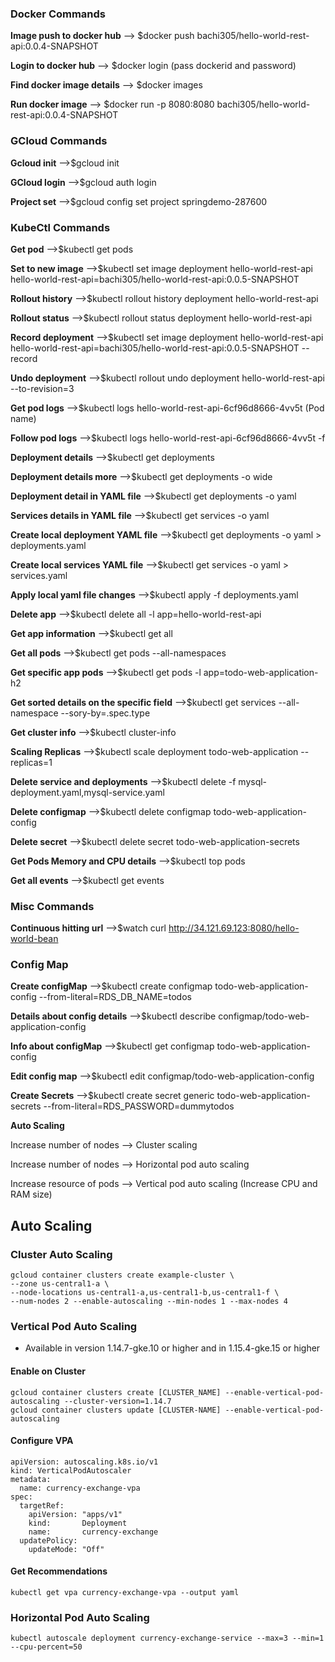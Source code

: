 ### Docker Commands

**Image push to docker hub** --> $docker push bachi305/hello-world-rest-api:0.0.4-SNAPSHOT

**Login to docker hub** --> $docker login  (pass dockerid and password)

**Find docker image details** --> $docker images

**Run docker image** --> $docker run -p 8080:8080 bachi305/hello-world-rest-api:0.0.4-SNAPSHOT

### GCloud Commands

**Gcloud init** -->$gcloud init

**GCloud login** -->$gcloud auth login

**Project set** -->$gcloud config set project springdemo-287600

### KubeCtl Commands
**Get pod** -->$kubectl get pods

**Set to new image** -->$kubectl set image deployment hello-world-rest-api hello-world-rest-api=bachi305/hello-world-rest-api:0.0.5-SNAPSHOT

**Rollout history** -->$kubectl rollout history deployment hello-world-rest-api

**Rollout status** -->$kubectl rollout status deployment hello-world-rest-api

**Record deployment** -->$kubectl set image deployment hello-world-rest-api hello-world-rest-api=bachi305/hello-world-rest-api:0.0.5-SNAPSHOT --record

**Undo deployment** -->$kubectl rollout undo deployment hello-world-rest-api --to-revision=3

**Get pod logs** -->$kubectl logs hello-world-rest-api-6cf96d8666-4vv5t (Pod name)

**Follow pod logs** -->$kubectl logs hello-world-rest-api-6cf96d8666-4vv5t -f

**Deployment details** -->$kubectl get deployments

**Deployment details more** -->$kubectl get deployments -o wide

**Deployment detail in YAML file** -->$kubectl get deployments -o yaml

**Services details in YAML file** -->$kubectl get services -o yaml

**Create local deployment YAML file** -->$kubectl get deployments -o yaml > deployments.yaml

**Create local services YAML file** -->$kubectl get services -o yaml > services.yaml

**Apply local yaml file changes** -->$kubectl apply -f deployments.yaml

**Delete app** -->$kubectl delete all -l app=hello-world-rest-api

**Get app information** -->$kubectl get all

**Get all pods** -->$kubectl get pods --all-namespaces

**Get specific app pods** -->$kubectl get pods -l app=todo-web-application-h2

**Get sorted details on the specific field** -->$kubectl get services --all-namespace --sory-by=.spec.type

**Get cluster info** -->$kubectl cluster-info

**Scaling Replicas** -->$kubectl scale deployment todo-web-application --replicas=1

**Delete service and deployments** -->$kubectl delete -f mysql-deployment.yaml,mysql-service.yaml

**Delete configmap** -->$kubectl delete configmap todo-web-application-config

**Delete secret** -->$kubectl delete secret todo-web-application-secrets

**Get Pods Memory and CPU details** -->$kubectl top pods

**Get all events** -->$kubectl get events

### Misc Commands

**Continuous hitting url** -->$watch curl http://34.121.69.123:8080/hello-world-bean

### Config Map
**Create configMap** -->$kubectl create configmap todo-web-application-config --from-literal=RDS_DB_NAME=todos

**Details about config details** -->$kubectl describe configmap/todo-web-application-config

**Info about configMap** -->$kubectl get configmap todo-web-application-config

**Edit config map** -->$kubectl edit configmap/todo-web-application-config

**Create Secrets** -->$kubectl create secret generic todo-web-application-secrets --from-literal=RDS_PASSWORD=dummytodos

**Auto Scaling** 

Increase number of nodes --> Cluster scaling

Increase number of nodes --> Horizontal pod auto scaling

Increase resource of pods --> Vertical pod auto scaling (Increase CPU and RAM size)

## Auto Scaling

### Cluster Auto Scaling

```
gcloud container clusters create example-cluster \
--zone us-central1-a \
--node-locations us-central1-a,us-central1-b,us-central1-f \
--num-nodes 2 --enable-autoscaling --min-nodes 1 --max-nodes 4
```
### Vertical Pod Auto Scaling
- Available in version 1.14.7-gke.10 or higher and in 1.15.4-gke.15 or higher

#### Enable on Cluster

```
gcloud container clusters create [CLUSTER_NAME] --enable-vertical-pod-autoscaling --cluster-version=1.14.7
gcloud container clusters update [CLUSTER-NAME] --enable-vertical-pod-autoscaling
```

#### Configure VPA

```
apiVersion: autoscaling.k8s.io/v1
kind: VerticalPodAutoscaler
metadata:
  name: currency-exchange-vpa
spec:
  targetRef:
    apiVersion: "apps/v1"
    kind:       Deployment
    name:       currency-exchange
  updatePolicy:
    updateMode: "Off"
```

#### Get Recommendations

```
kubectl get vpa currency-exchange-vpa --output yaml
```

### Horizontal Pod Auto Scaling

```
kubectl autoscale deployment currency-exchange-service --max=3 --min=1 --cpu-percent=50
```




